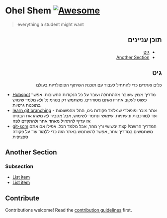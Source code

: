 # Ohel Shem [![Awesome](https://awesome.re/badge.svg)](https://awesome.re)

> everything a student might want

<div dir="rtl">

## תוכן עניינים

- [גיט](#גיט)
- [Another Section](#another-section)


## גיט

כלים ואתרים כדי להתחיל לעבוד עם תוכנת השיתוף הפופולריות בעולם
</div>

- [Hubspot](https://product.hubspot.com/blog/git-and-github-tutorial-for-beginners) מדריך מצוין שעובר מההתחלה ועובר על כל הנקודות החשובות. אפשר פשוט לעקוב אחריו ואתם מסודרים. משתמש רק בטרמינל ולא מלמד שימוש בתוכנות גרפיות
- [learn git branching](https://learngitbranching.js.org/) - אתר מוכר ופופולרי שמלמד פקודות גיט, החל מהפשוטות ועד למורכבות ונישתיות. שימושי ונחמד לשימוש, אבל מסביר לא משהו את הבסיס אז עדיף להתחיל מאחד אחר ולהתקדם לפה
- [git-scm](https://git-scm.com/docs/gittutorial) המדריך הרשמי! קצת יבשושי ורץ מהר, אבל מלמד הכל. אפילו אם אתם משתמשים במדריך אחר, אפשר להשתמש באתר הזה כדי ללמוד עוד על פקודה ספציפית


## Another Section

### Subsection

- [List item](http://example.com)
- [List item](http://example.com)


## Contribute

Contributions welcome! Read the [contribution guidelines](contributing.md) first.
